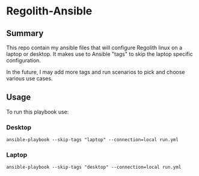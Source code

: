 # Regolith-Ansible

## Summary

This repo contain my ansible files that will configure Regolith linux on a laptop or desktop. It makes use to Ansible "tags" to skip the laptop specific configuration.

In the future, I may add more tags and run scenarios to pick and choose various use cases.

## Usage

To run this playbook use:

### Desktop

``` shell
ansible-playbook --skip-tags "laptop" --connection=local run.yml
```

### Laptop

``` shell
ansible-playbook --skip-tags "desktop" --connection=local run.yml
```
